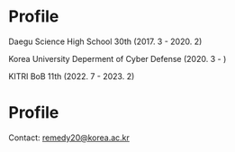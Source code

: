# Profile
Daegu Science High School 30th (2017. 3 - 2020. 2)

Korea University Deperment of Cyber Defense (2020. 3 - )

KITRI BoB 11th (2022. 7 - 2023. 2)

# Profile
Contact: remedy20@korea.ac.kr
